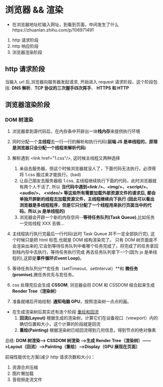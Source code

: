 # 浏览器 && 渲染

-   在浏览器地址栏输入网址，到看到页面，中间发生了什么https://zhuanlan.zhihu.com/p/106971491

1. http 请求阶段
2. http 响应阶段
3. 浏览器渲染阶段

## http 请求阶段

当输入 url 后,浏览器向服务器发起请求, 开始进入 request 请求阶段，这个阶段包括: **DNS 解析**、**TCP 协议的三次握手四次挥手**、
**HTTPS 和 HTTP**

## 浏览器渲染阶段

### DOM 树渲染

1. 浏览器拿到源代码后，在内存条中开辟出一块**栈内存**来提供执行环境

2. 同时分配一个**主线程**去一行一行的解析和执行代码(**前端 JS 是单线程的，原理是浏览器只会分配一个线程来解析代码**)

3. 解析遇到 \<link href="1.css"/>, 这时候主线程又两种选择

    1. 亲自去服务器，但这个时候浏览器就没人了，下面代码无法执行，必须得将 1.css 搬过来才能执行。(bad)
    2. 让自己朋友去服务器般 1.css, 主线程继续执行下面的代码，此时浏览器就有两个人干活了, 所以
       **当代码中遇到\<link />、\<img/>、\<script/>、\<audio/>、 \<video/> 等这些所有需要加载外部资源文件的请求后,
       都会单独开辟新的线程去加载资源文件，主线程继续向下执行**
       **(因此可以看出浏览器是多线程程序，但是它只分配了一个线程用来执行页面当中的代码，所以 js 是单线程的)**
    3. 浏览器会开辟一个新的内存空间--**等待任务队列(Task Queue)**,比如任务一交给线程 XXX 去做...

4. 主线程执行执行完最后一行代码(此时 Task Queue 并不一定全部执行完), 这个时候只是把 html 标签,也就是 DOM 结构渲染完了。
   只有 DOM 树页面是不会渲染出来的,它会到等待任务队列中看哪个任务完成了，将完成了的任务拿回到栈内存中去执行。等待任务执行完成
   再去任务队列拿下一个(因为 js 是单线程的),这即是**事件循环(Event Loop)**。

5. 等待任务队列分**宏任务（setTimeout、setInterval）**和 **微任务(promise)**,微任务优先与宏任务。

6. css 处理完后会生成 **CSSOM**, 浏览器会将 DOM 和 CSSDOM 结合起来生成**Render Tree（渲染树）**

7. 准备就绪后开始绘制: **通知电脑 GPU**，按照渲染树一点点的画。

-   在生成渲染树后其实还有连个阶段 [重绘和回流](./重绘和回流.MD)
    1. **回流(Layout)** 根据生成的渲染树，计算它们在设备视口（viewport）内的确切位置和大小，这个计算的阶段就是回流
    2. **重绘(Painting)** 根据渲染树已经回流得到几何信息，得到节点的绝对像素

总结:
**DOM 树渲染——> CSSDOM 树渲染 ——>生成 Render Tree（渲染树）——>Layout（回流）——>Painting（重绘）——>Display（GPU 展现在页面）**

前端性能优化方案(减少 http 请求次数和大小)：

1. 资源合并压缩
2. 图片懒加载
3. 音视频走流文件
